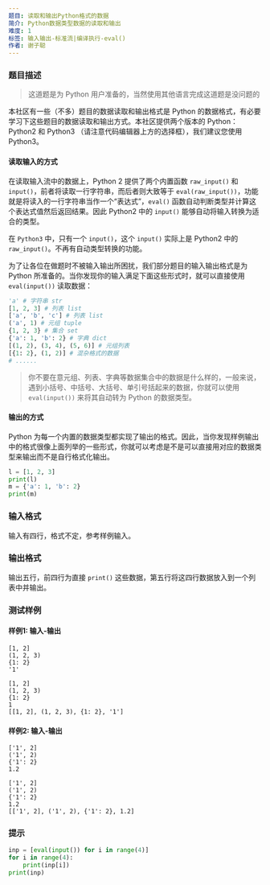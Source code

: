 ```yaml
---
题目: 读取和输出Python格式的数据
简介: Python数据类型数据的读取和输出
难度: 1
标签: 输入输出-标准流|编译执行-eval()
作者: 谢子聪
---
```


### 题目描述

> 这道题是为 Python 用户准备的，当然使用其他语言完成这道题是没问题的

本社区有一些（不多）题目的数据读取和输出格式是 Python 的数据格式，有必要学习下这些题目的数据读取和输出方式。本社区提供两个版本的 Python：Python2 和 Python3 （请注意代码编辑器上方的选择框），我们建议您使用 Python3。

#### 读取输入的方式

在读取输入流中的数据上，Python 2 提供了两个内置函数 `raw_input()` 和 `input()`，前者将读取一行字符串，而后者则大致等于 `eval(raw_input())`，功能就是将读入的一行字符串当作一个“表达式”，`eval()` 函数自动判断类型并计算这个表达式值然后返回结果。因此 Python2 中的 `input()` 能够自动将输入转换为适合的类型。

在 `Python3` 中，只有一个 `input()`，这个 `input()` 实际上是 Python2 中的 `raw_input()`。不再有自动类型转换的功能。

为了让各位在做题时不被输入输出所困扰，我们部分题目的输入输出格式是为 Python 所准备的。当你发现你的输入满足下面这些形式时，就可以直接使用 `eval(input())` 读取数据：

```python
'a' # 字符串 str
[1, 2, 3] # 列表 list
['a', 'b', 'c'] # 列表 list
('a', 1) # 元组 tuple
{1, 2, 3} # 集合 set
{'a': 1, 'b': 2} # 字典 dict
[(1, 2), (3, 4), (5, 6)] # 元组列表
[{1: 2}, (1, 2)] # 混杂格式的数据
# ......
```

> 你不要在意元组、列表、字典等数据集合中的数据是什么样的，一般来说，遇到小括号、中括号、大括号、单引号括起来的数据，你就可以使用 `eval(input())` 来将其自动转为 Python 的数据类型。

#### 输出的方式

Python 为每一个内置的数据类型都实现了输出的格式。因此，当你发现样例输出中的格式很像上面列举的一些形式，你就可以考虑是不是可以直接用对应的数据类型来输出而不是自行格式化输出。

```python
l = [1, 2, 3]
print(l)
m = {'a': 1, 'b': 2}
print(m)
```

### 输入格式

输入有四行，格式不定，参考样例输入。

### 输出格式

输出五行，前四行为直接 `print()` 这些数据，第五行将这四行数据放入到一个列表中并输出。

### 测试样例

#### 样例1: 输入-输出

```
[1, 2]
(1, 2, 3)
{1: 2}
'1'
```

```
[1, 2]
(1, 2, 3)
{1: 2}
1
[[1, 2], (1, 2, 3), {1: 2}, '1']
```

#### 样例2: 输入-输出

```
['1', 2]
('1', 2)
{'1': 2}
1.2
```

```
['1', 2]
('1', 2)
{'1': 2}
1.2
[['1', 2], ('1', 2), {'1': 2}, 1.2]
```

### 提示

```python
inp = [eval(input()) for i in range(4)]
for i in range(4):
    print(inp[i])
print(inp)
```

